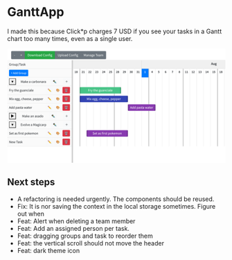 # GanttApp

I made this because Click*p charges 7 USD if you see your tasks in a Gantt chart too many times, even as a single user.

![GanttApp Preview](assets/overview.png)


## Next steps
- A refactoring is needed urgently. The components should be reused.
- Fix: It is nor saving the context in the local storage sometimes. Figure out when
- Feat: Alert when deleting a team member
- Feat: Add an assigned person per task.
- Feat: dragging groups and task to reorder them 
- Feat: the vertical scroll should not move the header
- Feat: dark theme icon


